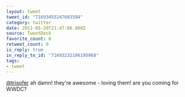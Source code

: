 ```yaml
---
layout: tweet
tweet_id: "71693455247683584"
category: twitter
date: 2011-05-20T21:47:06.000Z
source: TweetDeck
favorite_count: 0
retweet_count: 0
is_reply: true
in_reply_to_id: "71693232186195968"
tags:
- tweet
---
```


[@trisofer](https://twitter.com/@trisofer) ah damn! they're awesome - loving them!  are you coming for WWDC?
